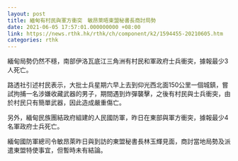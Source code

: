 ```yaml
---
layout: post
title: 緬甸有村民與軍方衝突　敏昂萊晤東盟秘書長商討局勢
date: 2021-06-05 17:57:01.000000000 +08:00
link: https://news.rthk.hk/rthk/ch/component/k2/1594455-20210605.htm
categories: rthk
---
```


緬甸局勢仍然不穩，南部伊洛瓦底江三角洲有村民和軍政府士兵衝突，據報最少3人死亡。

路透社引述村民表示，大批士兵星期六早上去到仰光西北面150公里一個城鎮，嘗試拘捕一名涉嫌收藏武器的男子，期間遇到炸彈襲擊，之後有村民與士兵衝突，由於村民只有簡單武器，因此造成嚴重傷亡。

另外，緬甸民族團結政府組建的人民國防軍，昨日在東部與軍方衝突，據報最少4名軍政府士兵死亡。

緬甸國防軍總司令敏昂萊昨日與到訪的東盟秘書長林玉輝見面，商討當地局勢及派遣東盟特使事宜，但暫時未有結論。
